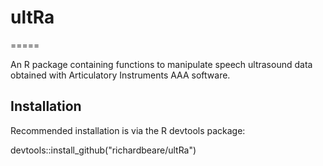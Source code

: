 # ultRa
=====

An R package containing functions to manipulate speech ultrasound data obtained with Articulatory Instruments
AAA software.

## Installation

Recommended installation is via the R devtools package:

devtools::install_github("richardbeare/ultRa")


